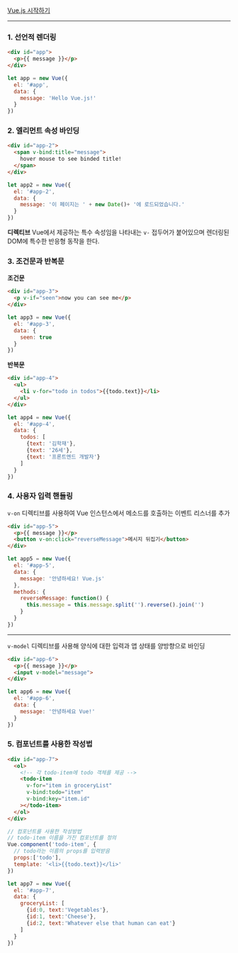 [Vue.js 시작하기](https://kr.vuejs.org/v2/guide/index.html)
***
### 1. 선언적 렌더링
```html
<div id="app">
  <p>{{ message }}</p>
</div>
```
```javascript
let app = new Vue({
  el: '#app',
  data: {
    message: 'Hello Vue.js!'
  }
})
```

### 2. 엘리먼트 속성 바인딩
```html
<div id="app-2">
  <span v-bind:title="message">
    hover mouse to see binded title!
  </span>
</div>
```

```javascript
let app2 = new Vue({
  el: '#app-2',
  data: {
    message: '이 페이지는 ' + new Date()+ '에 로드되었습니다.'
  }
})
```
**디렉티브**
Vue에서 제공하는 특수 속성임을 나타내는 `v-` 접두어가 붙어있으며 렌더링된 DOM에 특수한 반응형 동작을 한다.

### 3. 조건문과 반복문
**조건문**
```html
<div id="app-3">
  <p v-if="seen">now you can see me</p>
</div>
```
```javascript
let app3 = new Vue({
  el: '#app-3',
  data: {
    seen: true
  }
})
```

**반복문**
```html
<div id="app-4">
  <ul>
    <li v-for="todo in todos">{{todo.text}}</li>
  </ul>
</div>
```
```javascript
let app4 = new Vue({
  el: '#app-4',
  data: {
    todos: [
      {text: '김학재'},
      {text: '26세'},
      {text: '프론트엔드 개발자'}
    ]
  }
})
```

### 4. 사용자 입력 핸들링
`v-on` 디렉티브를 사용하여 Vue 인스턴스에서 메소드를 호출하는 이벤트 리스너를 추가
```html
<div id="app-5">
  <p>{{ message }}</p>
  <button v-on:click="reverseMessage">메시지 뒤집기</button>
</div>
```
```javascript
let app5 = new Vue({
  el: '#app-5',
  data: {
    message: '안녕하세요! Vue.js'
  },
  methods: {
    reverseMessage: function() {
      this.message = this.message.split('').reverse().join('')
    }
  }
})
```
***
`v-model` 디렉티브를 사용해 양식에 대한 입력과 앱 상태를 양방향으로 바인딩
```html
<div id="app-6">
  <p>{{ message }}</p>
  <input v-model="message">
</div>
```
```javascript
let app6 = new Vue({
  el: '#app-6',
  data: {
    message: '안녕하세요 Vue!'
  }
})
```
### 5. 컴포넌트를 사용한 작성법
```html
<div id="app-7">
  <ol>
    <!-- 각 todo-item에 todo 객체를 제공 -->
    <todo-item
      v-for="item in groceryList"
      v-bind:todo="item"
      v-bind:key="item.id"
    ></todo-item>
  </ol>
</div>
```
```javascript
// 컴포넌트를 사용한 작성방법
// todo-item 이름을 가진 컴포넌트를 정의
Vue.component('todo-item', {
  // todo라는 이름의 props를 입력받음
  props:['todo'],
  template: '<li>{{todo.text}}</li>'
})

let app7 = new Vue({
  el: '#app-7',
  data: {
    groceryList: [
      {id:0, text:'Vegetables'},
      {id:1, text:'Cheese'},
      {id:2, text:'Whatever else that human can eat'}
    ]
  }
})
```